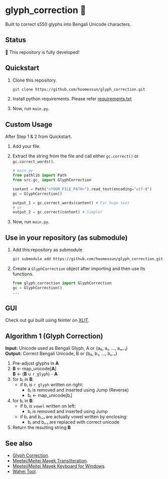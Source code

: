 # glyph_correction 🏁

Built to correct s550 glyphs into Bengali Unicode characters.

## Status

🏁 This repository is fully developed!

## Quickstart

1. Clone this repository.

   ```sh
   git clone https://github.com/hoomexsun/glyph_correction.git
   ```

2. Install python requirements. Please refer [requirements.txt](requirements.txt)
3. Now, run `main.py`.

## Custom Usage

After Step 1 & 2 from Quickstart.

1. Add your file.
2. Extract the string from the file and call either `gc.correct()` or `gc.correct_words()`.

   ```python
   # main.py
   from pathlib import Path
   from src.gc_ import GlyphCorrection

   content = Path("<YOUR_FILE_PATH>").read_text(encoding="utf-8")
   gc = GlyphCorrection()

   output_1 = gc.correct_words(content) # For huge text
   # or
   output_2 = gc.correct(content) # Simpler
   ```

3. Now, run `main.py`.

## Use in your repository (as submodule)

1. Add this repository as submodule

   ```bash
   git submodule add https://github.com/hoomexsun/glyph_correction.git
   ```

2. Create a `GlyphCorrection` object after importing and then use its functions.

   ```python
   from glyph_correction import GlyphCorrection
   gc = GlyphCorrection()
   ...
   ```

## GUI

Check out gui built using tkinter on [XLIT](https://github.com/hoomexsun/xlit).

## Algorithm 1 (Glyph Correction)

**Input:** Unicode used as Bengali Glyph, A or {a₀, a₁, …, aₘ₋₁}  
**Output:** Correct Bengali Unicode, B or {b₀, b₁, …, bₙ₋₁}

1. Pre-adjust glyphs in **A**
2. **B** ← map_unicode[**A**]  
   **B** ← (**B** ∪ `r_glyph`) - **A**
3. for bᵢ in **B**:
   - if bᵢ is `r glyph` written on right:
     - bᵢ is removed and inserted using Jump (Reverse)
     - bᵢ ← map_unicode[bᵢ]
4. for bᵢ in **B**:
   - if bᵢ is `vowel` written on left:
     - bᵢ is removed and inserted using Jump
   - if bᵢ and bᵢ₊₁ are actually vowel written by enclosing:
     - bᵢ and bᵢ₊₁ are replaced with correct unicode
5. Return the resulting string **B**

## See also

- [Glyph Correction](https://github.com/hoomexsun/glyph_correction).
- [Meetei/Meitei Mayek Transliteration](https://github.com/hoomexsun/mm_transliteration).
- [Meetei/Meitei Mayek Keyboard for Windows](https://github.com/hoomexsun/mm_keyboard).
- [Wahei Tool](https://https://github.com/hoomexsun/wahei).
